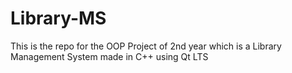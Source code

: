 # Library-MS
This is the repo for the OOP Project of 2nd year which is a Library Management System made in C++ using Qt LTS
